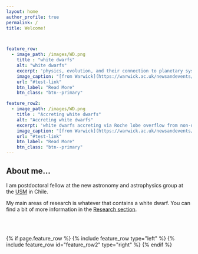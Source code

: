 ```yaml
---
layout: home
author_profile: true
permalink: /
title: Welcome!



feature_row:
  - image_path: /images/WD.png
    title : "white dwarfs"
    alt: "white dwarfs"
    excerpt: 'physics, evolution, and their connection to planetary systems'
    image_caption: "[from Warwick](https://warwick.ac.uk/newsandevents/pressreleases/thousands_of_stars/)"
    url: "#test-link"
    btn_label: "Read More"
    btn_class: "btn--primary"

feature_row2:
  - image_path: /images/WD.png
    title : "Accreting white dwarfs" 
    alt: "Accreting white dwarfs"
    excerpt: 'white dwarfs accreting via Roche lobe overflow from non-degenerate companions (e.g. cataclysmic variables)'
    image_caption: "[from Warwick](https://warwick.ac.uk/newsandevents/pressreleases/thousands_of_stars/)"
    url: "#test-link"
    btn_label: "Read More"
    btn_class: "btn--primary"
---
```


## About me...

I am postdoctoral fellow at the new astronomy and astrophysics group at the [USM](https://fisica.usm.cl/investigacion/astrofisica/) in Chile. 

My main areas of research is whatever that contains a white dwarf. You can find a bit of more information in the <a href="{{ site.url }}{{ site.baseurl }}/research">Research section</a>.


<!-- Delete next line if you prefer not to have a feature row. -->
<br />
<br />

<div class="grid__wrapper">

{% if page.feature_row %}
  {% include feature_row  type="left" %}
  {% include feature_row id="feature_row2" type="right" %}
{% endif %}
</div>
<!-- Delete previous lines if you prefer not to have a feature row. -->
